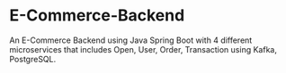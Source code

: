 # E-Commerce-Backend
An E-Commerce Backend using Java Spring Boot with 4 different microservices that includes Open, User, Order, Transaction using Kafka, PostgreSQL.
